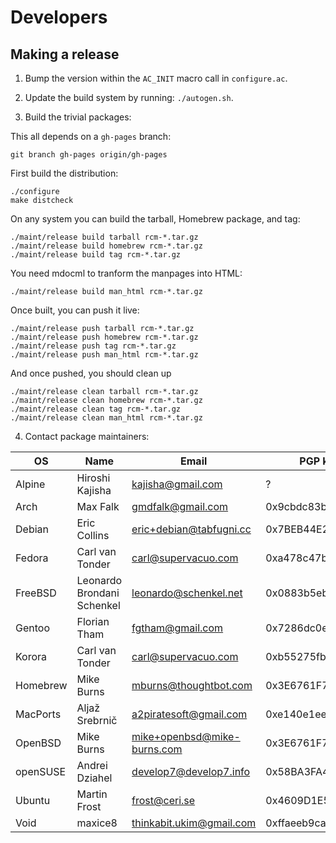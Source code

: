 Developers
==========

Making a release
----------------

1. Bump the version within the `AC_INIT` macro call in `configure.ac`.

2. Update the build system by running: `./autogen.sh`.

3. Build the trivial packages:

This all depends on a `gh-pages` branch:

    git branch gh-pages origin/gh-pages

First build the distribution:

    ./configure
    make distcheck

On any system you can build the tarball, Homebrew package, and tag:

    ./maint/release build tarball rcm-*.tar.gz
    ./maint/release build homebrew rcm-*.tar.gz
    ./maint/release build tag rcm-*.tar.gz

You need mdocml to tranform the manpages into HTML:

    ./maint/release build man_html rcm-*.tar.gz

Once built, you can push it live:

    ./maint/release push tarball rcm-*.tar.gz
    ./maint/release push homebrew rcm-*.tar.gz
    ./maint/release push tag rcm-*.tar.gz
    ./maint/release push man_html rcm-*.tar.gz

And once pushed, you should clean up

    ./maint/release clean tarball rcm-*.tar.gz
    ./maint/release clean homebrew rcm-*.tar.gz
    ./maint/release clean tag rcm-*.tar.gz
    ./maint/release clean man_html rcm-*.tar.gz

4. Contact package maintainers:

| OS       | Name                       | Email                         | PGP keyid          |
| -------- | -------------------------- | ----------------------------- | ------------------ |
| Alpine   | Hiroshi Kajisha            | <kajisha@gmail.com>           | ?                  |
| Arch     | Max Falk                   | <gmdfalk@gmail.com>           | 0x9cbdc83ba3753845 |
| Debian   | Eric Collins               | <eric+debian@tabfugni.cc>     | 0x7BEB44E2771AB877 |
| Fedora   | Carl van Tonder            | <carl@supervacuo.com>         | 0xa478c47bcb683786 |
| FreeBSD  | Leonardo Brondani Schenkel | <leonardo@schenkel.net>       | 0x0883b5ebf741f50a |
| Gentoo   | Florian Tham               | <fgtham@gmail.com>            | 0x7286dc0e62941423 |
| Korora   | Carl van Tonder            | <carl@supervacuo.com>         | 0xb55275fbcbe8383c |
| Homebrew | Mike Burns                 | <mburns@thoughtbot.com>       | 0x3E6761F72846B014 |
| MacPorts | Aljaž Srebrnič             | <a2piratesoft@gmail.com>      | 0xe140e1eea54ee677 |
| OpenBSD  | Mike Burns                 | <mike+openbsd@mike-burns.com> | 0x3E6761F72846B014 |
| openSUSE | Andrei Dziahel             | <develop7@develop7.info>      | 0x58BA3FA4A49D76C2 |
| Ubuntu   | Martin Frost               | <frost@ceri.se>               | 0x4609D1E5ECA538E6 |
| Void     | maxice8                    | <thinkabit.ukim@gmail.com>    | 0xffaeeb9ca1c95204 |
